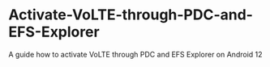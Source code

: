 # Activate-VoLTE-through-PDC-and-EFS-Explorer
A guide how to activate VoLTE through PDC and EFS Explorer on Android 12
